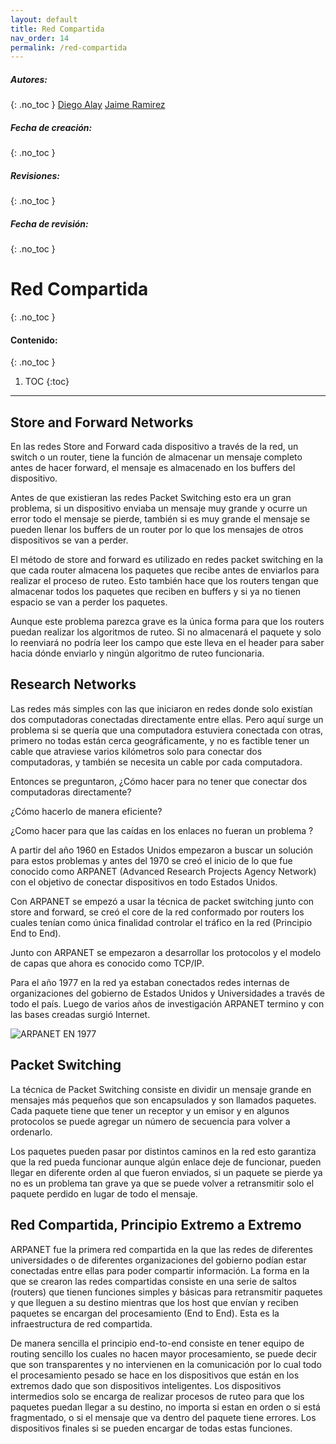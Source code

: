 ```yaml
---
layout: default
title: Red Compartida
nav_order: 14
permalink: /red-compartida
---
```

##### **Autores:** 
{: .no_toc }
[Diego Alay](https://github.com/diegoalay)
[Jaime Ramirez](https://github.com/jjjramirez)

##### **Fecha de creación:** 
{: .no_toc }

##### **Revisiones:**  
{: .no_toc }

##### **Fecha de revisión:** 
{: .no_toc }

# Red Compartida
{: .no_toc }

#### Contenido:
{: .no_toc }

1. TOC
{:toc}

---


## Store and Forward Networks
En las redes Store and Forward cada dispositivo a través de la red, un switch o un router, tiene la función de almacenar un mensaje completo antes de hacer forward, el mensaje es almacenado en los buffers del dispositivo. 

Antes de que existieran las redes Packet Switching esto era un gran problema, si un dispositivo enviaba un mensaje muy grande y ocurre un error todo el mensaje se pierde, también si es muy grande el mensaje se pueden llenar los buffers de un router por lo que los mensajes de otros dispositivos se van a perder.

El método de store and forward es utilizado en redes packet switching en la que cada router almacena los paquetes que recibe antes de enviarlos para realizar el proceso de ruteo. Esto también hace que los routers tengan que almacenar todos los paquetes que reciben en buffers y si ya no tienen espacio se van a perder los paquetes.

Aunque este problema parezca grave es la única forma para que los routers puedan realizar los algoritmos de ruteo. Si no almacenará el paquete y solo lo reenviará no podría leer los campo que este lleva en el header para saber hacia dónde enviarlo y ningún algoritmo de ruteo funcionaria.

## Research Networks
Las redes más simples con las que iniciaron en redes donde solo existían dos computadoras conectadas directamente entre ellas. Pero aquí surge un problema si se quería que una computadora estuviera conectada con otras, primero no todas están cerca geográficamente, y no es factible tener un cable que atraviese varios kilómetros solo para conectar dos computadoras, y también se necesita un cable por cada computadora.

Entonces se preguntaron,  ¿Cómo hacer para no tener que conectar dos computadoras directamente?

¿Cómo hacerlo de manera eficiente?

¿Como hacer para que las caídas en los enlaces no fueran un problema ?

A partir del año 1960 en Estados Unidos empezaron a buscar un solución para estos problemas y antes del 1970 se creó el inicio de lo que fue conocido como ARPANET (Advanced Research Projects Agency Network) con el objetivo de conectar dispositivos en todo Estados Unidos.

Con ARPANET se empezó a usar la técnica de packet switching junto con store and forward, se creó el core de la red conformado por routers los cuales tenían como única finalidad controlar el tráfico en la red (Principio End to End).

Junto con ARPANET se empezaron a desarrollar los protocolos y el modelo de capas que ahora es conocido como TCP/IP.

Para el año 1977 en la red ya estaban conectados redes internas de organizaciones del gobierno de Estados Unidos y Universidades a través de todo el país. Luego de varios años de investigación ARPANET termino y con las bases creadas surgió Internet.

![ARPANET EN 1977](https://upload.wikimedia.org/wikipedia/commons/thumb/b/bf/Arpanet_logical_map%2C_march_1977.png/800px-Arpanet_logical_map%2C_march_1977.png)

## Packet Switching
La técnica de Packet Switching consiste en dividir un mensaje grande en mensajes más pequeños que son encapsulados y son llamados paquetes. Cada paquete tiene que tener un receptor y un emisor y en algunos protocolos se puede agregar un número de secuencia para volver a ordenarlo.

Los paquetes pueden pasar por distintos caminos en la red esto garantiza que la red pueda funcionar aunque algún enlace deje de funcionar, pueden llegar en diferente orden al que fueron enviados, si un paquete se pierde ya no es un problema tan grave ya que se puede volver a retransmitir solo el paquete perdido en lugar de todo el mensaje.

## Red Compartida, Principio Extremo a Extremo
ARPANET fue la primera red compartida en la que las redes de diferentes universidades o de diferentes organizaciones del gobierno podían estar conectadas entre ellas para poder compartir información. La forma en la que se crearon las redes compartidas consiste en una serie de saltos (routers) que tienen funciones simples y básicas para retransmitir paquetes y que lleguen a su destino mientras que los host que envían y reciben paquetes se encargan del procesamiento (End to End). Esta es la infraestructura de red compartida.

De manera sencilla el principio end-to-end consiste en tener equipo de routing sencillo los cuales no hacen mayor procesamiento, se puede decir que son transparentes y no intervienen en la comunicación por lo cual todo el procesamiento pesado se hace en los dispositivos que están en los extremos dado que son dispositivos inteligentes. Los dispositivos intermedios solo se encarga de realizar procesos de ruteo para que los paquetes puedan llegar a su destino, no importa si estan en orden o si está fragmentado, o si el mensaje que va dentro del paquete tiene errores. Los dispositivos finales si se pueden encargar de todas estas funciones.